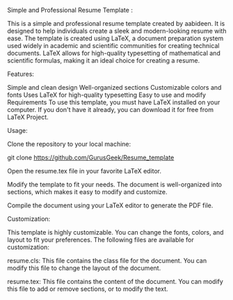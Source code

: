 Simple and Professional Resume Template :

This is a simple and professional resume template created by aabideen. It is designed to help individuals create a sleek and modern-looking resume with ease. The template is created using LaTeX, a document preparation system used widely in academic and scientific communities for creating technical documents. LaTeX allows for high-quality typesetting of mathematical and scientific formulas, making it an ideal choice for creating a resume.

Features: 

Simple and clean design
Well-organized sections
Customizable colors and fonts
Uses LaTeX for high-quality typesetting
Easy to use and modify
Requirements
To use this template, you must have LaTeX installed on your computer. If you don't have it already, you can download it for free from LaTeX Project.

Usage: 

Clone the repository to your local machine:

git clone https://github.com/GurusGeek/Resume_template

Open the resume.tex file in your favorite LaTeX editor.

Modify the template to fit your needs. The document is well-organized into sections, which makes it easy to modify and customize.

Compile the document using your LaTeX editor to generate the PDF file.

Customization: 

This template is highly customizable. You can change the fonts, colors, and layout to fit your preferences. The following files are available for customization:

resume.cls: This file contains the class file for the document. You can modify this file to change the layout of the document.

resume.tex: This file contains the content of the document. You can modify this file to add or remove sections, or to modify the text.






